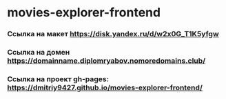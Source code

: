 # movies-explorer-frontend

### Ссылка на макет https://disk.yandex.ru/d/w2x0G_T1K5yfgw

### Ссылка на домен https://domainname.diplomryabov.nomoredomains.club/

### Ссылка на проект gh-pages: https://dmitriy9427.github.io/movies-explorer-frontend/
